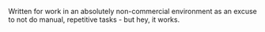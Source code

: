 Written for work in an absolutely non-commercial environment as an excuse to not do manual, repetitive tasks - but hey, it works.
